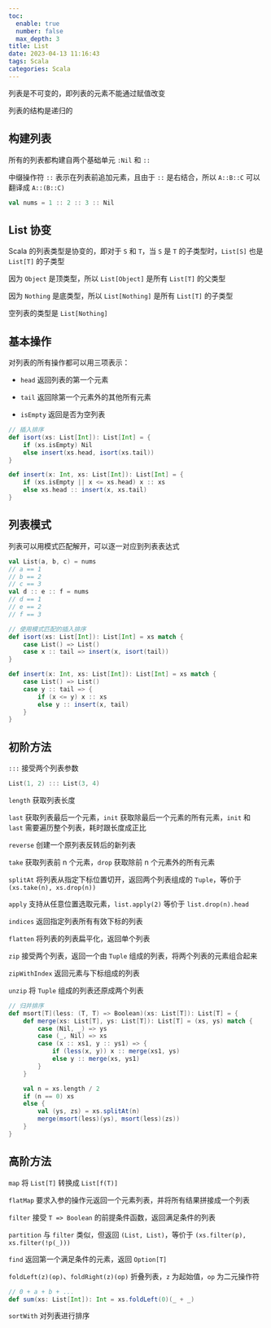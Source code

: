 ```yaml
---
toc:
  enable: true
  number: false
  max_depth: 3
title: List
date: 2023-04-13 11:16:43
tags: Scala
categories: Scala
---
```


列表是不可变的，即列表的元素不能通过赋值改变

列表的结构是递归的

## 构建列表

所有的列表都构建自两个基础单元 `:Nil` 和 `::`

中缀操作符 `::` 表示在列表前追加元素，且由于 `::` 是右结合，所以 `A::B::C` 可以翻译成 `A::(B::C)`

```scala
val nums = 1 :: 2 :: 3 :: Nil
```

## List 协变

Scala 的列表类型是协变的，即对于 `S` 和 `T`，当 `S` 是 `T` 的子类型时，`List[S]` 也是 `List[T]` 的子类型

因为 `Object` 是顶类型，所以 `List[Object]` 是所有 `List[T]` 的父类型

因为 `Nothing` 是底类型，所以 `List[Nothing]` 是所有 `List[T]` 的子类型

空列表的类型是 `List[Nothing]`

## 基本操作

对列表的所有操作都可以用三项表示：

- `head` 返回列表的第一个元素

- `tail` 返回除第一个元素外的其他所有元素

- `isEmpty` 返回是否为空列表

```scala
// 插入排序
def isort(xs: List[Int]): List[Int] = {
    if (xs.isEmpty) Nil
    else insert(xs.head, isort(xs.tail))
}

def insert(x: Int, xs: List[Int]): List[Int] = {
    if (xs.isEmpty || x <= xs.head) x :: xs
    else xs.head :: insert(x, xs.tail)
}
```

## 列表模式

列表可以用模式匹配解开，可以逐一对应到列表表达式

```scala
val List(a, b, c) = nums
// a == 1
// b == 2
// c == 3
val d :: e :: f = nums
// d == 1
// e == 2
// f == 3
```

```scala
// 使用模式匹配的插入排序
def isort(xs: List[Int]): List[Int] = xs match {
    case List() => List()
    case x :: tail => insert(x, isort(tail))
}

def insert(x: Int, xs: List[Int]): List[Int] = xs match {
    case List() => List()
    case y :: tail => {
        if (x <= y) x :: xs
        else y :: insert(x, tail)
    }
}
```

## 初阶方法

`:::` 接受两个列表参数

```scala
List(1, 2) ::: List(3, 4)
```

`length` 获取列表长度

`last` 获取列表最后一个元素，`init` 获取除最后一个元素的所有元素，`init` 和 `last` 需要遍历整个列表，耗时跟长度成正比

`reverse` 创建一个原列表反转后的新列表

`take` 获取列表前 n 个元素，`drop` 获取除前 n 个元素外的所有元素

`splitAt` 将列表从指定下标位置切开，返回两个列表组成的 `Tuple`，等价于 `(xs.take(n), xs.drop(n))`

`apply` 支持从任意位置选取元素，`list.apply(2)` 等价于 `list.drop(n).head`

`indices` 返回指定列表所有有效下标的列表

`flatten` 将列表的列表扁平化，返回单个列表

`zip` 接受两个列表，返回一个由 `Tuple` 组成的列表，将两个列表的元素组合起来

`zipWithIndex` 返回元素与下标组成的列表

`unzip` 将 `Tuple` 组成的列表还原成两个列表

```scala
// 归并排序
def msort[T](less: (T, T) => Boolean)(xs: List[T]): List[T] = {
    def merge(xs: List[T], ys: List[T]): List[T] = (xs, ys) match {
        case (Nil, _) => ys
        case (_, Nil) => xs
        case (x :: xs1, y :: ys1) => {
            if (less(x, y)) x :: merge(xs1, ys)
            else y :: merge(xs, ys1)
        }
    }

    val n = xs.length / 2
    if (n == 0) xs
    else {
        val (ys, zs) = xs.splitAt(n)
        merge(msort(less)(ys), msort(less)(zs))
    }
}
```

## 高阶方法

`map` 将 `List[T]` 转换成 `List[f(T)]`

`flatMap` 要求入参的操作元返回一个元素列表，并将所有结果拼接成一个列表

`filter` 接受 `T => Boolean` 的前提条件函数，返回满足条件的列表

`partition` 与 `filter` 类似，但返回 `(List, List)`，等价于 `(xs.filter(p), xs.filter(!p(_)))`

`find` 返回第一个满足条件的元素，返回 `Option[T]`

`foldLeft(z)(op)`、`foldRight(z)(op)` 折叠列表，`z` 为起始值，`op` 为二元操作符

```scala
// 0 + a + b + ...
def sum(xs: List[Int]): Int = xs.foldLeft(0)(_ + _)
```

`sortWith` 对列表进行排序
